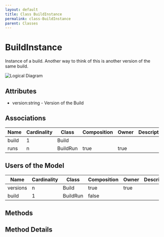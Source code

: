 ```yaml
---
layout: default
title: Class BuildInstance
permalink: class-BuildInstance
parent: Classes
---
```


# BuildInstance

Instance of a build. Another way to think of this is another version of the same build.

![Logical Diagram](./logical.png)

## Attributes

* version:string - Version of the Build


## Associations

| Name | Cardinality | Class | Composition | Owner | Description |
| --- | --- | --- | --- | --- | --- |
| build | 1 | Build |  |  |  |
| runs | n | BuildRun | true | true |  |



## Users of the Model

| Name | Cardinality | Class | Composition | Owner | Description |
| --- | --- | --- | --- | --- | --- |
| versions | n | Build | true | true |  |
| build | 1 | BuildRun | false |  |  |





## Methods


<h2>Method Details</h2>
    

